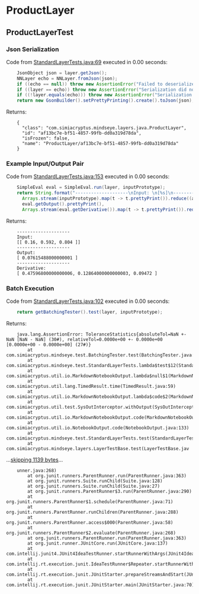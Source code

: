 # ProductLayer
## ProductLayerTest
### Json Serialization
Code from [StandardLayerTests.java:69](../../../../../../../src/main/java/com/simiacryptus/mindseye/test/StandardLayerTests.java#L69) executed in 0.00 seconds: 
```java
    JsonObject json = layer.getJson();
    NNLayer echo = NNLayer.fromJson(json);
    if ((echo == null)) throw new AssertionError("Failed to deserialize");
    if ((layer == echo)) throw new AssertionError("Serialization did not copy");
    if ((!layer.equals(echo))) throw new AssertionError("Serialization not equal");
    return new GsonBuilder().setPrettyPrinting().create().toJson(json);
```

Returns: 

```
    {
      "class": "com.simiacryptus.mindseye.layers.java.ProductLayer",
      "id": "af13bc7e-bf51-4857-99fb-dd0a319d78da",
      "isFrozen": false,
      "name": "ProductLayer/af13bc7e-bf51-4857-99fb-dd0a319d78da"
    }
```



### Example Input/Output Pair
Code from [StandardLayerTests.java:153](../../../../../../../src/main/java/com/simiacryptus/mindseye/test/StandardLayerTests.java#L153) executed in 0.00 seconds: 
```java
    SimpleEval eval = SimpleEval.run(layer, inputPrototype);
    return String.format("--------------------\nInput: \n[%s]\n--------------------\nOutput: \n%s\n--------------------\nDerivative: \n%s",
      Arrays.stream(inputPrototype).map(t -> t.prettyPrint()).reduce((a, b) -> a + ",\n" + b).get(),
      eval.getOutput().prettyPrint(),
      Arrays.stream(eval.getDerivative()).map(t -> t.prettyPrint()).reduce((a, b) -> a + ",\n" + b).get());
```

Returns: 

```
    --------------------
    Input: 
    [[ 0.16, 0.592, 0.804 ]]
    --------------------
    Output: 
    [ 0.07615488000000001 ]
    --------------------
    Derivative: 
    [ 0.47596800000000006, 0.12864000000000003, 0.09472 ]
```



### Batch Execution
Code from [StandardLayerTests.java:102](../../../../../../../src/main/java/com/simiacryptus/mindseye/test/StandardLayerTests.java#L102) executed in 0.00 seconds: 
```java
    return getBatchingTester().test(layer, inputPrototype);
```

Returns: 

```
    java.lang.AssertionError: ToleranceStatistics{absoluteTol=NaN +- NaN [NaN - NaN] (30#), relativeTol=0.0000e+00 +- 0.0000e+00 [0.0000e+00 - 0.0000e+00] (27#)}
    	at com.simiacryptus.mindseye.test.BatchingTester.test(BatchingTester.java:86)
    	at com.simiacryptus.mindseye.test.StandardLayerTests.lambda$test$12(StandardLayerTests.java:103)
    	at com.simiacryptus.util.io.MarkdownNotebookOutput.lambda$null$1(MarkdownNotebookOutput.java:138)
    	at com.simiacryptus.util.lang.TimedResult.time(TimedResult.java:59)
    	at com.simiacryptus.util.io.MarkdownNotebookOutput.lambda$code$2(MarkdownNotebookOutput.java:138)
    	at com.simiacryptus.util.test.SysOutInterceptor.withOutput(SysOutInterceptor.java:82)
    	at com.simiacryptus.util.io.MarkdownNotebookOutput.code(MarkdownNotebookOutput.java:136)
    	at com.simiacryptus.util.io.NotebookOutput.code(NotebookOutput.java:133)
    	at com.simiacryptus.mindseye.test.StandardLayerTests.test(StandardLayerTests.java:102)
    	at com.simiacryptus.mindseye.layers.LayerTestBase.test(LayerTestBase.jav
```
...[skipping 1139 bytes](etc/97.txt)...
```
    unner.java:268)
    	at org.junit.runners.ParentRunner.run(ParentRunner.java:363)
    	at org.junit.runners.Suite.runChild(Suite.java:128)
    	at org.junit.runners.Suite.runChild(Suite.java:27)
    	at org.junit.runners.ParentRunner$3.run(ParentRunner.java:290)
    	at org.junit.runners.ParentRunner$1.schedule(ParentRunner.java:71)
    	at org.junit.runners.ParentRunner.runChildren(ParentRunner.java:288)
    	at org.junit.runners.ParentRunner.access$000(ParentRunner.java:58)
    	at org.junit.runners.ParentRunner$2.evaluate(ParentRunner.java:268)
    	at org.junit.runners.ParentRunner.run(ParentRunner.java:363)
    	at org.junit.runner.JUnitCore.run(JUnitCore.java:137)
    	at com.intellij.junit4.JUnit4IdeaTestRunner.startRunnerWithArgs(JUnit4IdeaTestRunner.java:68)
    	at com.intellij.rt.execution.junit.IdeaTestRunner$Repeater.startRunnerWithArgs(IdeaTestRunner.java:47)
    	at com.intellij.rt.execution.junit.JUnitStarter.prepareStreamsAndStart(JUnitStarter.java:242)
    	at com.intellij.rt.execution.junit.JUnitStarter.main(JUnitStarter.java:70)
    
```



